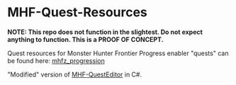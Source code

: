# MHF-Quest-Resources
**NOTE: This repo does not function in the slightest. Do not expect anything to function. This is a PROOF OF CONCEPT.**

Quest resources for Monster Hunter Frontier
Progress enabler "quests" can be found here: [mhfz_progression](https://archive.org/details/mhfz_progression)

"Modified" version of [MHF-QuestEditor](https://github.com/Yuvi-App/MHF-QuestEditor) in C#.
